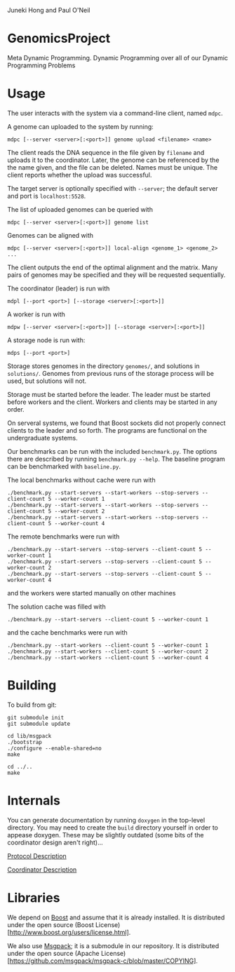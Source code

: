 Juneki Hong and Paul O'Neil



GenomicsProject
===============

Meta Dynamic Programming. Dynamic Programming over all of our Dynamic Programming Problems

Usage
=====

The user interacts with the system via a command-line client, named ``mdpc``.

A genome can uploaded to the system by running:

    mdpc [--server <server>[:<port>]] genome upload <filename> <name>

The client reads the DNA sequence in the file given by ``filename`` and uploads it to the coordinator.
Later, the genome can be referenced by the the name given, and the file can be deleted.
Names must be unique.
The client reports whether the upload was successful.

The target server is optionally specified with ``--server``; the default server and port is ``localhost:5528``.

The list of uploaded genomes can be queried with

    mdpc [--server <server>[:<port>]] genome list


Genomes can be aligned with

    mdpc [--server <server>[:<port>]] local-align <genome_1> <genome_2> ...

The client outputs the end of the optimal alignment and the matrix.
Many pairs of genomes may be specified and they will be requested sequentially.


The coordinator (leader) is run with

    mdpl [--port <port>] [--storage <server>[:<port>]]

A worker is run with

    mdpw [--server <server>[:<port>]] [--storage <server>[:<port>]]

A storage node is run with:

    mdps [--port <port>]
Storage stores genomes in the directory ``genomes/``, and solutions in ``solutions/``.
Genomes from previous runs of the storage process will be used, but solutions will not.

Storage must be started before the leader.
The leader must be started before workers and the client.
Workers and clients may be started in any order.

On serveral systems, we found that Boost sockets did not properly connect clients to the leader and so forth.
The programs are functional on the undergraduate systems.

Our benchmarks can be run with the included ``benchmark.py``.
The options there are described by running ``benchmark.py --help``.
The baseline program can be benchmarked with ``baseline.py``.

The local benchmarks without cache were run with

    ./benchmark.py --start-servers --start-workers --stop-servers --client-count 5 --worker-count 1
    ./benchmark.py --start-servers --start-workers --stop-servers --client-count 5 --worker-count 2
    ./benchmark.py --start-servers --start-workers --stop-servers --client-count 5 --worker-count 4

The remote benchmarks were run with

    ./benchmark.py --start-servers --stop-servers --client-count 5 --worker-count 1
    ./benchmark.py --start-servers --stop-servers --client-count 5 --worker-count 2
    ./benchmark.py --start-servers --stop-servers --client-count 5 --worker-count 4
and the workers were started manually on other machines

The solution cache was filled with

    ./benchmark.py --start-servers --client-count 5 --worker-count 1

and the cache benchmarks were run with
    
    ./benchmark.py --start-workers --client-count 5 --worker-count 1
    ./benchmark.py --start-workers --client-count 5 --worker-count 2
    ./benchmark.py --start-workers --client-count 5 --worker-count 4

Building
========
To build from git:

    git submodule init
    git submodule update
    
    cd lib/msgpack
    ./bootstrap
    ./configure --enable-shared=no
    make
    
    cd ../..
    make


Internals
=========
You can generate documentation by running ``doxygen`` in the top-level directory.  You may need to create the ``build`` directory yourself in order to appease doxygen.
These may be slightly outdated (some bits of the coordinator design aren't right)...

[Protocol Description](md_doc_proto_design.html)

[Coordinator Description](md_doc_coord_design.html)

Libraries
=========
We depend on [Boost](http://www.boost.org) and assume that it is already installed.
It is distributed under the open source (Boost License)[http://www.boost.org/users/license.html].

We also use [Msgpack](http://github.com/msgpack/msgpack-c); it is a submodule in our repository.
It is distributed under the open source (Apache License)[https://github.com/msgpack/msgpack-c/blob/master/COPYING].
